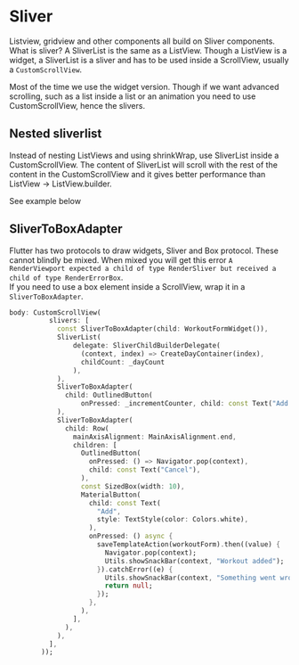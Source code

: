 # Sliver

Listview, gridview and other components all build on Sliver components.\
What is sliver? A SliverList is the same as a ListView. Though a ListView is a widget, a SliverList is a sliver and has to be used inside a ScrollView, usually a `CustomScrollView`.

Most of the time we use the widget version. Though if we want advanced scrolling, such as a list inside a list or an animation you need to use CustomScrollView, hence the slivers.

## Nested sliverlist

Instead of nesting ListViews and using shrinkWrap, use SliverList inside a CustomScrollView. The content of SliverList will scroll with the rest of the content in the CustomScrollView and it gives better performance than ListView -> ListView.builder.

See example below

## SliverToBoxAdapter

Flutter has two protocols to draw widgets, Sliver and Box protocol. These cannot blindly be mixed. When mixed you will get this error `A RenderViewport expected a child of type RenderSliver but received a child of type RenderErrorBox`.\
If you need to use a box element inside a ScrollView, wrap it in a `SliverToBoxAdapter`.

```dart
body: CustomScrollView(
          slivers: [
            const SliverToBoxAdapter(child: WorkoutFormWidget()),
            SliverList(
                delegate: SliverChildBuilderDelegate(
                  (context, index) => CreateDayContainer(index),
                  childCount: _dayCount
                ),
            ),
            SliverToBoxAdapter(
              child: OutlinedButton(
                  onPressed: _incrementCounter, child: const Text("Add day")),
            ),
            SliverToBoxAdapter(
              child: Row(
                mainAxisAlignment: MainAxisAlignment.end,
                children: [
                  OutlinedButton(
                    onPressed: () => Navigator.pop(context),
                    child: const Text("Cancel"),
                  ),
                  const SizedBox(width: 10),
                  MaterialButton(
                    child: const Text(
                      "Add",
                      style: TextStyle(color: Colors.white),
                    ),
                    onPressed: () async {
                      saveTemplateAction(workoutForm).then((value) {
                        Navigator.pop(context);
                        Utils.showSnackBar(context, "Workout added");
                      }).catchError((e) {
                        Utils.showSnackBar(context, "Something went wrong");
                        return null;
                      });
                    },
                  ),
                ],
              ),
            ),
          ],
        ));
```